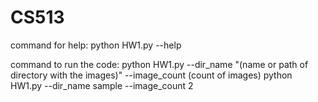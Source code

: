 # CS513
command for help:
python HW1.py --help

command to run the code:
python HW1.py --dir_name "(name or path of directory with the images)" --image_count (count of images)
python HW1.py --dir_name sample --image_count 2
